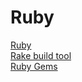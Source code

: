 # Ruby

[Ruby](http://ruby-lang.org/)  
[Rake build tool](http://rake.rubyforge.org/)  
[Ruby Gems](https://rubygems.org/)  


